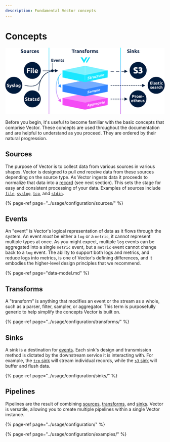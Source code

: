 ```yaml
---
description: Fundamental Vector concepts
---
```


# Concepts

![](../.gitbook/assets/components.svg)

Before you begin, it's useful to become familiar with the basic concepts that comprise Vector. These concepts are used throughout the documentation and are helpful to understand as you proceed. They are ordered by their natural progression.

## Sources

The purpose of Vector is to collect data from various sources in various shapes. Vector is designed to pull _and_ receive data from these sources depending on the source type. As Vector ingests data it proceeds to normalize that data into a [record](concepts.md#records) \(see next section\). This sets the stage for easy and consistent processing of your data. Examples of sources include [`file`](../usage/configuration/sources/file.md), [`syslog`](../usage/configuration/sources/syslog.md), [`tcp`](../usage/configuration/sources/tcp.md), and [`stdin`](../usage/configuration/sources/stdin.md).

{% page-ref page="../usage/configuration/sources/" %}

## Events

An "event" is Vector's logical representation of data as it flows through the system. An event _must_ be either a `log` or a `metric`, it cannot represent multiple types at once. As you might expect, multiple `log` events can be aggregated into a single `metric` event, but a `metric` event cannot change back to a `log` event. The ability to support both logs and metrics, and reduce logs into metrics, is one of Vector's defining differences, and it embodies the higher-level design principles that we recommend.

{% page-ref page="data-model.md" %}

## Transforms

A "transform" is anything that modifies an event or the stream as a whole, such as a parser, filter, sampler, or aggregator. This term is purposefully generic to help simplify the concepts Vector is built on.

{% page-ref page="../usage/configuration/transforms/" %}

## Sinks

A sink is a destination for [events](concepts.md#events). Each sink's design and transmission method is dictated by the downstream service it is interacting with. For example, the [`tcp` sink](../usage/configuration/sinks/tcp.md) will stream individual records, while the [`s3` sink](../usage/configuration/sinks/aws_s3.md) will buffer and flush data.

{% page-ref page="../usage/configuration/sinks/" %}

## Pipelines

Pipelines are the result of combining [sources](concepts.md#sources), [transforms](concepts.md#transforms), and [sinks](concepts.md#sinks). Vector is versatile, allowing you to create multiple pipelines within a single Vector instance.

{% page-ref page="../usage/configuration/" %}

{% page-ref page="../usage/configuration/examples/" %}


